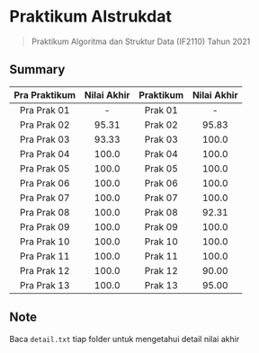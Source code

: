 # Praktikum Alstrukdat
> Praktikum Algoritma dan Struktur Data (IF2110) Tahun 2021

## Summary
| Pra Praktikum |  Nilai Akhir  | Praktikum |  Nilai Akhir  |
|:-------------:|:-------------:|:---------:|:-------------:|
| Pra Prak 01   | -             | Prak 01   | -             |
| Pra Prak 02   | 95.31         | Prak 02   | 95.83         |
| Pra Prak 03   | 93.33         | Prak 03   | 100.0         |
| Pra Prak 04   | 100.0         | Prak 04   | 100.0         |
| Pra Prak 05   | 100.0         | Prak 05   | 100.0         |
| Pra Prak 06   | 100.0         | Prak 06   | 100.0         |
| Pra Prak 07   | 100.0         | Prak 07   | 100.0         |
| Pra Prak 08   | 100.0         | Prak 08   | 92.31         |
| Pra Prak 09   | 100.0         | Prak 09   | 100.0         |
| Pra Prak 10   | 100.0         | Prak 10   | 100.0         |
| Pra Prak 11   | 100.0         | Prak 11   | 100.0         |
| Pra Prak 12   | 100.0         | Prak 12   | 90.00         |
| Pra Prak 13   | 100.0         | Prak 13   | 95.00         |

## Note
Baca `detail.txt` tiap folder untuk mengetahui detail nilai akhir
